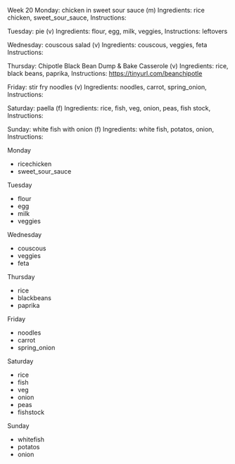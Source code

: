Week 20
Monday: 
chicken in sweet sour sauce (m)
Ingredients: rice chicken, sweet_sour_sauce,
Instructions: 

Tuesday: 
pie (v)
Ingredients: flour, egg, milk, veggies,
Instructions: leftovers

Wednesday: 
couscous salad (v)
Ingredients: couscous, veggies, feta
Instructions: 

Thursday: 
Chipotle Black Bean Dump & Bake Casserole (v)
Ingredients: rice, black beans, paprika, 
Instructions: https://tinyurl.com/beanchipotle

Friday: 
stir fry noodles (v)
Ingredients: noodles, carrot, spring_onion,
Instructions: 

Saturday: 
paella (f)
Ingredients: rice, fish, veg, onion, peas, fish stock,
Instructions: 

Sunday: 
white fish with onion (f)
Ingredients: white fish, potatos, onion,
Instructions: 


 Monday 
- ricechicken 
- sweet_sour_sauce 

 Tuesday 
- flour 
- egg 
- milk 
- veggies 

 Wednesday 
- couscous 
- veggies 
- feta 

 Thursday 
- rice 
- blackbeans 
- paprika 

 Friday 
- noodles 
- carrot 
- spring_onion 

 Saturday 
- rice 
- fish 
- veg 
- onion 
- peas 
- fishstock 

 Sunday 
- whitefish 
- potatos 
- onion 
